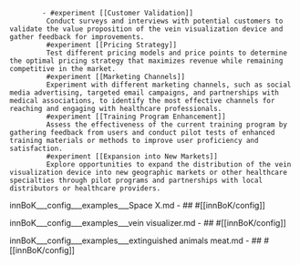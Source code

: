 			- #experiment [[Customer Validation]]
			 Conduct surveys and interviews with potential customers to validate the value proposition of the vein visualization device and gather feedback for improvements.
			 #experiment [[Pricing Strategy]]
			 Test different pricing models and price points to determine the optimal pricing strategy that maximizes revenue while remaining competitive in the market.
			 #experiment [[Marketing Channels]]
			 Experiment with different marketing channels, such as social media advertising, targeted email campaigns, and partnerships with medical associations, to identify the most effective channels for reaching and engaging with healthcare professionals.
			 #experiment [[Training Program Enhancement]]
			 Assess the effectiveness of the current training program by gathering feedback from users and conduct pilot tests of enhanced training materials or methods to improve user proficiency and satisfaction.
			 #experiment [[Expansion into New Markets]]
			 Explore opportunities to expand the distribution of the vein visualization device into new geographic markets or other healthcare specialties through pilot programs and partnerships with local distributors or healthcare providers.











innBoK___config___examples___Space X.md	- ## #[[innBoK/config]]


innBoK___config___examples___vein visualizer.md	- ## #[[innBoK/config]]


innBoK___config___examples___extinguished animals meat.md	- ## #[[innBoK/config]]












